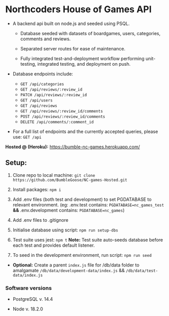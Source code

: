 # Northcoders House of Games API

- A backend api built on node.js and seeded using PSQL.

  - Database seeded with datasets of boardgames, users, categories, comments and reviews.

  - Separated server routes for ease of maintenance.

  - Fully integrated test-and-deployment workflow performing unit-testing, integrated testing, and deployment on push.

- Database endpoints include:
  - `GET /api/categories`
  - `GET /api/reviews/:review_id`
  - `PATCH /api/reviews/:review_id`
  - `GET /api/users`
  - `GET /api/reviews`
  - `GET /api/reviews/:review_id/comments`
  - `POST /api/reviews/:review_id/comments`
  - `DELETE /api/comments/:comment_id`
- For a full list of endpoints and the currently accepted queries, please use: `GET /api`

**Hosted @ (Heroku):** https://bumble-nc-games.herokuapp.com/

## Setup:

1. Clone repo to local machine: `git clone https://github.com/BumbleGoose/NC-games-Hosted.git`

2. Install packages: `npm i`

3. Add .env files (both test and development) to set PGDATABASE to relevant environment. (eg: .env.test contains: `PGDATABASE=nc_games_test` **&&** .env.development contains: `PGDATABASE=nc_games`)

4. Add .env files to .gitignore

5. Initialise database using script: `npm run setup-dbs`

6. Test suite uses jest: `npm t`
   **Note:** Test suite auto-seeds database before each test and provides default listener.

7. To seed in the development environment, run script: `npm run seed`

- **Optional:** Create a parent `index.js` file for /db/data folder to amalgamate `/db/data/development-data/index.js` && `/db/data/test-data/index.js`

### Software versions

- PostgreSQL v. 14.4

- Node v. 18.2.0
